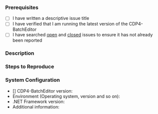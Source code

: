 ### Prerequisites

- [ ] I have written a descriptive issue title
- [ ] I have verified that I am running the latest version of the CDP4-BatchEditor
- [ ] I have searched [open](https://github.com/RHEAGROUP/CDP4-BatchEditor-Community-Edition/issues) and [closed](https://github.com/RHEAGROUP/CDP4-BatchEditor-Community-Edition/issues?q=is%3Aissue+is%3Aclosed) issues to ensure it has not already been reported

### Description
<!-- A description of the bug or feature -->

### Steps to Reproduce
<!-- List of steps, sample code, failing test or link to a project that reproduces the behavior -->

### System Configuration
<!-- Tell us about the environment where you are experiencing the bug -->

- [] CDP4-BatchEditor version:
- Environment (Operating system, version and so on):
- .NET Framework version:
- Additional information:

<!-- Thanks for reporting the issue to CDP4-BatchEditor! -->